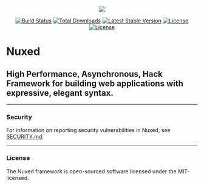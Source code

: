 <p align="center"><img src="https://avatars3.githubusercontent.com/u/45311177?s=200&v=4"></p>

<p align="center">
<a href="https://travis-ci.org/nuxed/framework"><img src="https://travis-ci.org/nuxed/framework.svg" alt="Build Status"></a>
<a href="https://packagist.org/packages/nuxed/framework"><img src="https://poser.pugx.org/nuxed/framework/d/total.svg" alt="Total Downloads"></a>
<a href="https://packagist.org/packages/nuxed/framework"><img src="https://poser.pugx.org/nuxed/framework/v/stable.svg" alt="Latest Stable Version"></a>
<a href="https://packagist.org/packages/nuxed/framework"><img src="https://poser.pugx.org/nuxed/framework/license.svg" alt="License"></a>
<a href="https://gitter.im/Nuxed/framework?utm_source=badge&utm_medium=badge&utm_campaign=pr-badge&utm_content=badge"><img src="https://badges.gitter.im/Nuxed/framework.svg" alt="License"></a>
</p>

# Nuxed

## High Performance, Asynchronous, Hack Framework for building web applications with expressive, elegant syntax.

---

### Security

For information on reporting security vulnerabilities in Nuxed, see [SECURITY.md](SECURITY.md).

---

### License

The Nuxed framework is open-sourced software licensed under the MIT-licensed.
